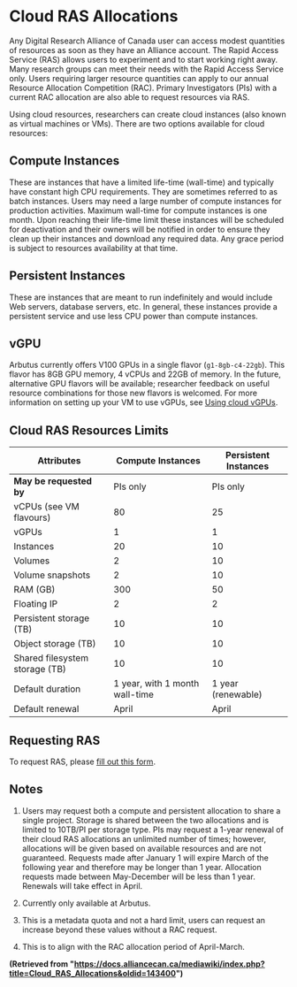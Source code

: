 # Cloud RAS Allocations

Any Digital Research Alliance of Canada user can access modest quantities of resources as soon as they have an Alliance account. The Rapid Access Service (RAS) allows users to experiment and to start working right away. Many research groups can meet their needs with the Rapid Access Service only. Users requiring larger resource quantities can apply to our annual Resource Allocation Competition (RAC). Primary Investigators (PIs) with a current RAC allocation are also able to request resources via RAS.

Using cloud resources, researchers can create cloud instances (also known as virtual machines or VMs). There are two options available for cloud resources:

## Compute Instances

These are instances that have a limited life-time (wall-time) and typically have constant high CPU requirements. They are sometimes referred to as batch instances. Users may need a large number of compute instances for production activities. Maximum wall-time for compute instances is one month. Upon reaching their life-time limit these instances will be scheduled for deactivation and their owners will be notified in order to ensure they clean up their instances and download any required data. Any grace period is subject to resources availability at that time.

## Persistent Instances

These are instances that are meant to run indefinitely and would include Web servers, database servers, etc. In general, these instances provide a persistent service and use less CPU power than compute instances.

## vGPU

Arbutus currently offers V100 GPUs in a single flavor (`g1-8gb-c4-22gb`). This flavor has 8GB GPU memory, 4 vCPUs and 22GB of memory. In the future, alternative GPU flavors will be available; researcher feedback on useful resource combinations for those new flavors is welcomed. For more information on setting up your VM to use vGPUs, see [Using cloud vGPUs](link-to-vgpu-doc).


## Cloud RAS Resources Limits

| Attributes             | Compute Instances | Persistent Instances |
|-------------------------|--------------------|----------------------|
| **May be requested by** | PIs only           | PIs only             |
| vCPUs (see VM flavours) | 80                 | 25                   |
| vGPUs                  | 1                  | 1                    |
| Instances              | 20                 | 10                   |
| Volumes                | 2                  | 10                   |
| Volume snapshots       | 2                  | 10                   |
| RAM (GB)               | 300                | 50                   |
| Floating IP            | 2                  | 2                    |
| Persistent storage (TB) | 10                 | 10                   |
| Object storage (TB)     | 10                 | 10                   |
| Shared filesystem storage (TB) | 10                 | 10                   |
| Default duration       | 1 year, with 1 month wall-time | 1 year (renewable)   |
| Default renewal        | April               | April                 |


## Requesting RAS

To request RAS, please [fill out this form](link-to-form).

## Notes

1. Users may request both a compute and persistent allocation to share a single project. Storage is shared between the two allocations and is limited to 10TB/PI per storage type. PIs may request a 1-year renewal of their cloud RAS allocations an unlimited number of times; however, allocations will be given based on available resources and are not guaranteed. Requests made after January 1 will expire March of the following year and therefore may be longer than 1 year. Allocation requests made between May-December will be less than 1 year. Renewals will take effect in April.

2. Currently only available at Arbutus.

3. This is a metadata quota and not a hard limit, users can request an increase beyond these values without a RAC request.

4. This is to align with the RAC allocation period of April-March.


**(Retrieved from "https://docs.alliancecan.ca/mediawiki/index.php?title=Cloud_RAS_Allocations&oldid=143400")**
